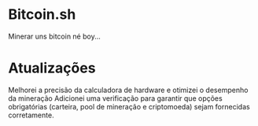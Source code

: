 # Bitcoin.sh
Minerar uns bitcoin né boy...
# Atualizações
Melhorei a precisão da calculadora de hardware e otimizei o desempenho da mineração
Adicionei uma verificação para garantir que opções obrigatórias (carteira, pool de mineração e criptomoeda) sejam fornecidas corretamente.

